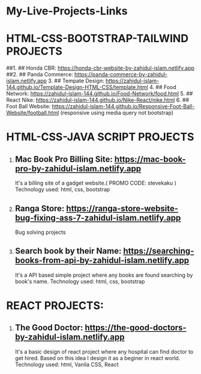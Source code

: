 # My-Live-Projects-Links

# HTML-CSS-BOOTSTRAP-TAILWIND PROJECTS

##1. ## Honda CBR: https://honda-cbr-website-by-zahidul-islam.netlify.app
##2. ## Panda Commerce: https://panda-commerce-by-zahidul-islam.netlify.app
3. ## Tempate Design: https://zahidul-islam-144.github.io/Template-Design-HTML-CSS/template.html
4. ## Food Network: https://zahidul-islam-144.github.io/Food-Network/food.html
5. ## React Nike: https://zahidul-islam-144.github.io/Nike-React/nike.html
6. ## Foot Ball Website: https://zahidul-islam-144.github.io/Responsive-Foot-Ball-Website/football.html (responsive using media query not bootstrap)

# HTML-CSS-JAVA SCRIPT PROJECTS

1. ## Mac Book Pro Billing Site: https://mac-book-pro-by-zahidul-islam.netlify.app
   It's a billing site of a gadget website.( PROMO CODE: stevekaku )
   Technology used: html, css, bootstrap 
   
2. ## Ranga Store: https://ranga-store-website-bug-fixing-ass-7-zahidul-islam.netlify.app
   Bug solving projects
  
   
3. ## Search book by their Name: https://searching-books-from-api-by-zahidul-islam.netlify.app
   It's a API based simple project where any books are found searching by book's name. 
   Technology used: html, css, bootstrap
  

# REACT PROJECTS: 
1. ## The Good Doctor: https://the-good-doctors-by-zahidul-islam.netlify.app
   It's a basic design of react project where any hospital can find doctor to get hired. Based on this idea I design it as a beginer in react world. 
   Technology used: html, Vanila CSS, React
  

